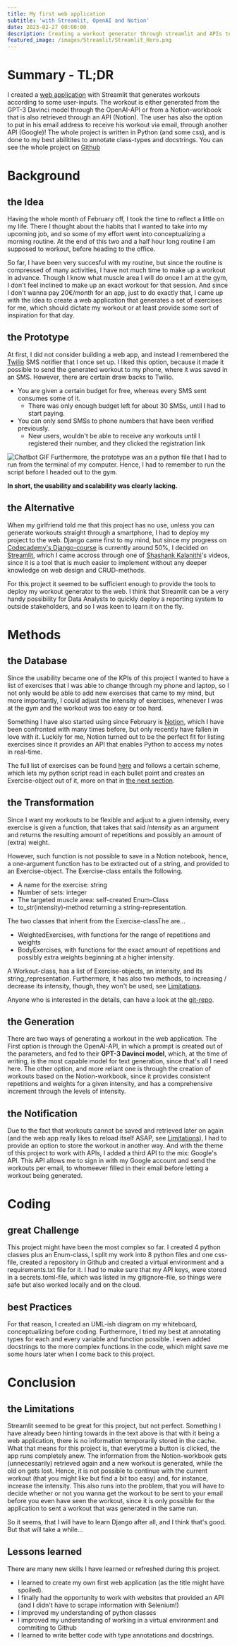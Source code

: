 ```yaml
---
title: My first web application
subtitle: 'with Streamlit, OpenAI and Notion'
date: 2023-02-27 00:00:00
description: Creating a workout generator through streamlit and APIs to OpenAI and Notion
featured_image: /images/Streamlit/Streamlit_Hero.png
---
```


# Summary - TL;DR
I created a [web application](https://josefmoosholzer-workoutgenerator-app-2ju42h.streamlit.app/) with Streamlit that generates workouts according to some user-inputs. The workout is either generated from the GPT-3 Davinci model through the OpenAI-API or from a Notion-workbook that is also retrieved through an API (Notion). The user has also the option to put in his email address to receive his workout via email, through another API (Google)!
The whole project is written in Python (and some css), and is done to my best abilitites to annotate class-types and docstrings.
You can see the whole project on [Github](https://github.com/JosefMoosholzer/WorkoutGenerator)

# Background
## the Idea
Having the whole month of February off, I took the time to reflect a little on my life. There I thought about the habits that I wanted to take into my upcoming job, and so some of my effort went into conceptualizing a morning routine. At the end of this two and a half hour long routine I am supposed to workout, before heading to the office.

So far, I have been very succesful with my routine, but since the routine is compressed of many activities, I have not much time to make up a workout in advance. Though I know what muscle area I will do once I am at the gym, I don't feel inclined to make up an exact workout for that session. And since I don't wanna pay 20€/month for an app, just to do exactly that, I came up with the idea to create a web application that generates a set of exercises for me, which should dictate my workout or at least provide some sort of inspiration for that day.

## the Prototype
At first, I did not consider building a web app, and instead I remembered the [Twilio](https://www.twilio.com/) SMS notifier that I once set up. I liked this option, because it made it possible to send the generated workout to my phone, where it was saved in an SMS. However, there are certain draw backs to Twilio.
- You are given a certain budget for free, whereas every SMS sent consumes some of it.
    - There was only enough budget left for about 30 SMSs, until I had to start paying.
- You can only send SMSs to phone numbers that have been verified previously.
    - New users, wouldn't be able to receive any workouts until I registered their number, and they clicked the registration link

![Chatbot GIF](/images/Streamlit/Chatbot.gif)
Furthermore, the prototype was an a python file that I had to run from the terminal of my computer. Hence, I had to remember to run the script before I headed out to the gym.

**In short, the usability and scalability was clearly lacking.**

## the Alternative
When my girlfriend told me that this project has no use, unless you can generate workouts straight through a smartphone, I had to deploy my project to the web. Django came first to my mind, but since my progress on [Codecademy's Django-course](https://www.codecademy.com/learn/paths/build-python-web-apps-with-django) is currently around 50%, I decided on [Streamlit](https://streamlit.io/), which I came accross through one of [Shashank Kalanithi](https://www.youtube.com/@ShashankData)'s videos, since it is a tool that is much easier to implement without any deeper knowledge on web design and CRUD-methods.

For this project it seemed to be sufficient enough to provide the tools to deploy my workout generator to the web. I think that Streamlit can be a very handy possibility for Data Analysts to quickly deploy a reporting system to outside stakeholders, and so I was keen to learn it on the fly.

# Methods
## the Database
Since the usability became one of the KPIs of this project I wanted to have a list of exercises that I was able to change through my phone and laptop, so I not only would be able to add new exercises that came to my mind, but more importantly, I could adjust the intensity of exercises, whenever I was at the gym and the workout was too easy or too hard.

Something I have also started using since February is [Notion](https://notion.so), which I have been confronted with many times before, but only recently have fallen in love with it. Luckily for me, Notion turned out to be the perfect fit for listing exercises since it provides an API that enables Python to access my notes in real-time.

The full list of exercises can be found [here](https://dapper-lobe-3ac.notion.site/Workouts-e46955bc195a484087a9c3e7e9f57418) and follows a certain scheme, which lets my python script read in each bullet point and creates an Exercise-object out of it, more on that in <a href="#the-transformation">the next section</a>.

## the Transformation
Since I want my workouts to be flexible and adjust to a given intensity, every exercise is given a function, that takes that said *intensity* as an argument and returns the resulting amount of repetitions and possibly an amount of (extra) weight.

However, such function is not possible to save in a Notion notebook, hence, a one-argument function has to be extracted out of a string, and provided to an Exercise-object. The Exercise-class entails the following.
- A name for the exercise: string
- Number of sets: integer
- The targeted muscle area: self-created Enum-Class
- to_str(intensity)-method returning a string-representation.

The two classes that inherit from the Exercise-classThe are...
- WeightedExercises, with functions for the range of repetitions and weights
- BodyExercises, with functions for the exact amount of repetitions and possibly extra weights beginning at a higher intensity.

A Workout-class, has a list of Exercise-objects, an intensity, and its string_representation. Furthermore, it has also two methods, to increasing / decrease its intensity, though, they won't be used, see <a href="#the-limitations">Limitations</a>.

Anyone who is interested in the details, can have a look at the [git-repo](https://github.com/JosefMoosholzer/WorkoutGenerator).

## the Generation
There are two ways of generating a workout in the web application. 
The First option is through the OpenAI-API, in which a prompt is created out of the parameters, and fed to their **GPT-3 Davinci model**, which, at the time of writing, is the most capable model for text generation, since that's all I need here. 
The other option, and more reliant one is through the creation of workouts based on the Notion-workbook, since it provides consistent repetitions and weights for a given intensity, and has a comprehensive increment through the levels of intensity.

## the Notification
Due to the fact that workouts cannot be saved and retrieved later on again (and the web app really likes to reload itself ASAP, see <a href="#the-limitations">Limitations</a>), I had to provide an option to store the workout in another way. And with the theme of this project to work with APIs, I added a third API to the mix: Google's API. 
This API allows me to sign in with my Google account and send the workouts per email, to whomeever filled in their email before letting a workout being generated.

# Coding
## great Challenge
This project might have been the most complex so far. I created 4 python classes plus an Enum-class, I split my work into 8 python files and one css-file, created a repository in Github and created a virtual environment and a requirements.txt file for it. I had to make sure that my API keys, were stored in a secrets.toml-file, which was listed in my gitignore-file, so things were safe but also worked locally and on the cloud.

## best Practices
For that reason, I created an UML-ish diagram on my whiteboard, conceptualizing before coding. Furthermore, I tried my best at annotating types for each and every variable and function possible. I even added docstrings to the more complex functions in the code, which might save me some hours later when I come back to this project.

# Conclusion
## the Limitations
Streamlit seemed to be great for this project, but not perfect. Something I have already been hinting towards in the text above is that with it being a web application, there is no information temporarily stored in the cache. What that means for this project is, that everytime a button is clicked, the app runs completely anew. The information from the Notion-workbook gets (unnecessarily) retrieved again and a new workout is generated, while the old on gets lost. Hence, it is not possible to continue with the current workout (that you might like but find a bit too easy) and, for instance, increase the intensity. 
This also runs into the problem, that you will have to decide whether or not you wanna get the workout to be sent to your email before you even have seen the workout, since it is only possible for the application to sent a workout that was generated in the same run.

So it seems, that I will have to learn Django after all, and I think that's good. But that will take a while...

## Lessons learned
There are many new skills I have learned or refreshed during this project.
- I learned to create my own first web application (as the title might have spoiled).
- I finally had the opportunity to work with websites that provided an API (and I didn't have to scrape information with Selenium!)
- I improved my understanding of python classes
- I improved my understanding of working in a virtual environment and commiting to Github
- I learned to write better code with type annotations and docstrings.